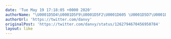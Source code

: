 ```yaml
---
date: 'Tue May 19 17:18:05 +0000 2020'
authorName: "\U0001D5D4\U0001D5F9\U0001D5F2\U0001D605 \U0001D5D7\U0001D5EE\U0001D5FB\U0001D603\U0001D606 \U0001F916"
authorUrl: 'https://twitter.com/danvy'
originalPost: 'https://twitter.com/danvy/status/1262794670456950784'
layout: like
---
```


